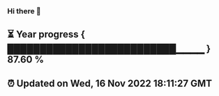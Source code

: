 ### Hi there 👋
⏳ Year progress { ██████████████████████████▁▁▁▁ } 87.60 %
---
⏰ Updated on Wed, 16 Nov 2022 18:11:27 GMT
---
